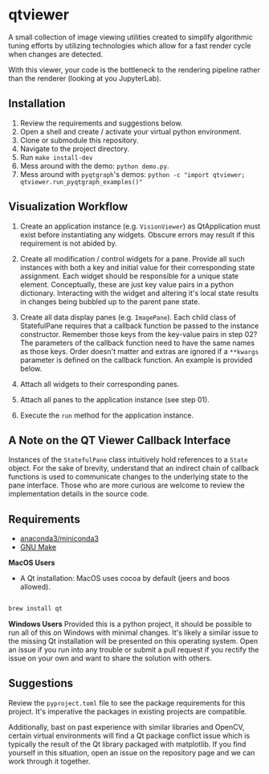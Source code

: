 # qtviewer

A small collection of image viewing utilities created to simplify algorithmic
tuning efforts by utilizing technologies which allow for a fast render cycle
when changes are detected.

With this viewer, your code is the bottleneck to the rendering pipeline rather
than the renderer (looking at you JupyterLab).

## Installation

1. Review the requirements and suggestions below.
2. Open a shell and create / activate your virtual python environment.
3. Clone or submodule this repository.
4. Navigate to the project directory.
5. Run `make install-dev`
6. Mess around with the demo: `python demo.py`.
7. Mess around with `pyqtgraph`'s demos: `python -c "import qtviewer; qtviewer.run_pyqtgraph_examples()"`

## Visualization Workflow

1. Create an application instance (e.g. `VisionViewer`) as QtApplication must
   exist before instantiating any widgets. Obscure errors may result if this
   requirement is not abided by.

2. Create all modification / control widgets for a pane. Provide all such instances with
   both a key and initial value for their corresponding state assignment. Each
   widget should be responsible for a unique state element. Conceptually, these
   are just key value pairs in a python dictionary. Interacting with the widget
   and altering it's local state results in changes being bubbled up to the parent
   pane state.

3. Create all data display panes (e.g. `ImagePane`). Each child class of
   StatefulPane requires that a callback function be passed to the instance
   constructor. Remember those keys from the key-value pairs in step 02? The
   parameters of the callback function need to have the same names as those keys.
   Order doesn't matter and extras are ignored if a `**kwargs` parameter is
   defined on the callback function. An example is provided below.

4. Attach all widgets to their corresponding panes.

5. Attach all panes to the application instance (see step 01).

6. Execute the `run` method for the application instance.

## A Note on the QT Viewer Callback Interface

Instances of the `StatefulPane` class intuitively hold references to a `State`
object. For the sake of brevity, understand that an indirect chain of callback
functions is used to communicate changes to the underlying state to the pane
interface. Those who are more curious are welcome to review the implementation
details in the source code.

## Requirements

- [anaconda3/miniconda3](https://docs.anaconda.com/free/miniconda/index.html)
- [GNU Make](https://www.gnu.org/software/make/)

**MacOS Users**

- A Qt installation: MacOS uses cocoa by default (jeers and boos allowed).

```bash

brew install qt

```

**Windows Users**
Provided this is a python project, it should be possible to run all of this on
Windows with minimal changes. It's likely a similar issue to the missing Qt
installation will be presented on this operating system. Open an issue if you
run into any trouble or submit a pull request if you rectify the issue on your
own and want to share the solution with others.

## Suggestions

Review the `pyproject.toml` file to see the package requirements for this
project. It's imperative the packages in existing projects are compatible.

Additionally, bast on past experience with similar libraries and OpenCV,
certain virtual environments will find a Qt package conflict issue which is
typically the result of the Qt library packaged with matplotlib. If you find
yourself in this situation, open an issue on the repository page and we can
work through it together.
